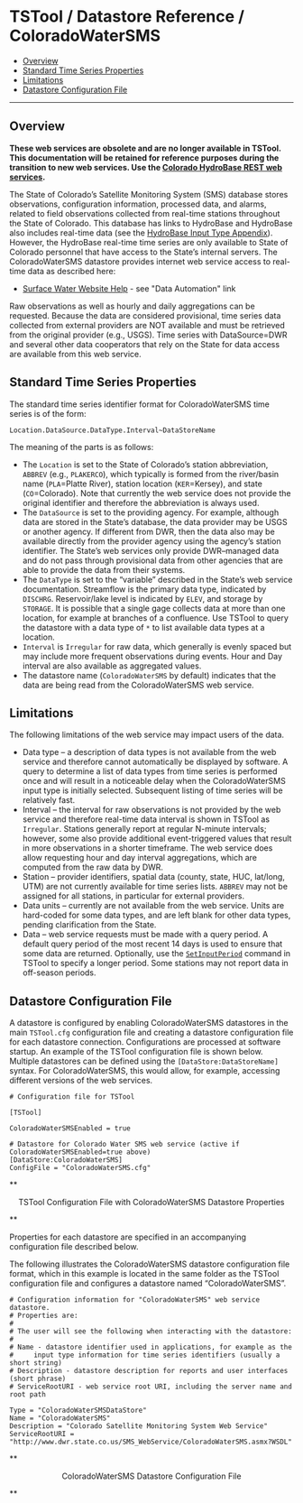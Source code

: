 # TSTool / Datastore Reference / ColoradoWaterSMS #

* [Overview](#overview)
* [Standard Time Series Properties](#standard-time-series-properties)
* [Limitations](#limitations)
* [Datastore Configuration File](#datastore-configuration-file)

--------------------

## Overview ##

**These web services are obsolete and are no longer available in TSTool.
This documentation will be retained for reference purposes during the transition to new web services.
Use the [Colorado HydroBase REST web services](../ColoradoHydroBaseRest/ColoradoHydroBaseRest.md).**

The State of Colorado’s Satellite Monitoring System (SMS) database stores observations,
configuration information, processed data, and alarms,
related to field observations collected from real-time stations throughout the State of Colorado.
This database has links to HydroBase and HydroBase also includes real-time data
(see the [HydroBase Input Type Appendix](../CO-HydroBase/CO-HydroBase.md)).
However, the HydroBase real-time time series are only available to
State of Colorado personnel that have access to the State’s internal servers.
The ColoradoWaterSMS datastore provides internet web service access to real-time data as described here:

* [Surface Water Website Help](http://www.dwr.state.co.us/SurfaceWater/help.aspx) - see "Data Automation" link

Raw observations as well as hourly and daily aggregations can be requested.
Because the data are considered provisional, time series data
collected from external providers are NOT available and must be retrieved from the original provider (e.g., USGS).
Time series with DataSource=DWR and several other data cooperators
that rely on the State for data access are available from this web service.

## Standard Time Series Properties ##

The standard time series identifier format for ColoradoWaterSMS time series is of the form:

```
Location.DataSource.DataType.Interval~DataStoreName
```

The meaning of the parts is as follows:

* The `Location` is set to the State of Colorado’s station abbreviation, `ABBREV` (e.g., `PLAKERCO`),
which typically is formed from the river/basin name (`PLA`=Platte River),
station location (`KER`=Kersey), and state (`CO`=Colorado).
Note that currently the web service does not provide the original
identifier and therefore the abbreviation is always used.
* The `DataSource` is set to the providing agency.
For example, although data are stored in the State’s database,
the data provider may be USGS or another agency.
If different from DWR, then the data also may be available directly from the provider
agency using the agency’s station identifier.
The State’s web services only provide DWR–managed data and do not pass
through provisional data from other agencies that are able to provide the data from their systems.
* The `DataType` is set to the “variable” described in the State’s web service documentation.
Streamflow is the primary data type, indicated by `DISCHRG`.
Reservoir/lake level is indicated by `ELEV`, and storage by `STORAGE`.
It is possible that a single gage collects data at more than one location,
for example at branches of a confluence.
Use TSTool to query the datastore with a data type of `*` to list available data types at a location.
* `Interval` is `Irregular` for raw data, which generally is evenly spaced but may
include more frequent observations during events.  Hour and Day interval are also available as aggregated values.
* The datastore name (`ColoradoWaterSMS` by default)
indicates that the data are being read from the ColoradoWaterSMS web service.

## Limitations ##

The following limitations of the web service may impact users of the data.

* Data type – a description of data types is not available from the
web service and therefore cannot automatically be displayed by software.
A query to determine a list of data types from time series is
performed once and will result in a noticeable delay when the
ColoradoWaterSMS input type is initially selected.
Subsequent listing of time series will be relatively fast.
* Interval – the interval for raw observations is not provided by the web service
and therefore real-time data interval is shown in TSTool as `Irregular`.
Stations generally report at regular N-minute intervals; however,
some also provide additional event-triggered values that result in more observations in a shorter timeframe.
The web service does allow requesting hour and day interval aggregations, which are computed from the raw data by DWR.
* Station – provider identifiers, spatial data (county, state, HUC, lat/long, UTM)
are not currently available for time series lists.
`ABBREV` may not be assigned for all stations, in particular for external providers.
* Data units – currently are not available from the web service.
Units are hard-coded for some data types, and are left blank for other data types,
pending clarification from the State.
* Data – web service requests must be made with a query period.
A default query period of the most recent 14 days is used to ensure that some data are returned.
Optionally, use the [`SetInputPeriod`](../../command-ref/SetInputPeriod/SetInputPeriod.md)
command in TSTool to specify a longer period.
Some stations may not report data in off-season periods.

## Datastore Configuration File ##

A datastore is configured by enabling ColoradoWaterSMS
datastores in the main `TSTool.cfg` configuration file and creating a
datastore configuration file for each datastore connection.
Configurations are processed at software startup.  An example of the TSTool configuration file is shown below.
Multiple datastores can be defined using the `[DataStore:DataStoreName]` syntax.
For ColoradoWaterSMS, this would allow, for example, accessing different versions of the web services.

```
# Configuration file for TSTool

[TSTool]

ColoradoWaterSMSEnabled = true

# Datastore for Colorado Water SMS web service (active if ColoradoWaterSMSEnabled=true above)
[DataStore:ColoradoWaterSMS]
ConfigFile = "ColoradoWaterSMS.cfg"
```
**<p style="text-align: center;">
TSTool Configuration File with ColoradoWaterSMS Datastore Properties
</p>**

Properties for each datastore are specified in an accompanying configuration file described below.

The following illustrates the ColoradoWaterSMS datastore configuration file format,
which in this example is located in the same folder as the TSTool configuration file
and configures a datastore named “ColoradoWaterSMS”.

```
# Configuration information for "ColoradoWaterSMS" web service datastore.
# Properties are:
#
# The user will see the following when interacting with the datastore:
#
# Name - datastore identifier used in applications, for example as the
#     input type information for time series identifiers (usually a short string)
# Description - datastore description for reports and user interfaces (short phrase)
# ServiceRootURI - web service root URI, including the server name and root path

Type = "ColoradoWaterSMSDataStore"
Name = "ColoradoWaterSMS"
Description = "Colorado Satellite Monitoring System Web Service"
ServiceRootURI = "http://www.dwr.state.co.us/SMS_WebService/ColoradoWaterSMS.asmx?WSDL"
```
**<p style="text-align: center;">
ColoradoWaterSMS Datastore Configuration File
</p>**
